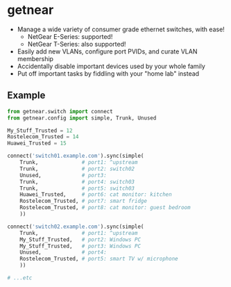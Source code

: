 # getnear

* Manage a wide variety of consumer grade ethernet switches, with ease!
  * NetGear E-Series: supported!
  * NetGear T-Series: also supported!
* Easily add new VLANs, configure port PVIDs, and curate VLAN membership
* Accidentally disable important devices used by your whole family
* Put off important tasks by fiddling with your "home lab" instead

## Example

```Python
from getnear.switch import connect
from getnear.config import simple, Trunk, Unused

My_Stuff_Trusted = 12
Rostelecom_Trusted = 14
Huawei_Trusted = 15

connect('switch01.example.com').sync(simple(
    Trunk,              # port1: ^upstream
    Trunk,              # port2: switch02
    Unused,             # port3:
    Trunk,              # port4: switch03
    Trunk,              # port5: switch03
    Huawei_Trusted,     # port6: cat monitor: kitchen
    Rostelecom_Trusted, # port7: smart fridge
    Rostelecom_Trusted, # port8: cat monitor: guest bedroom
    ))

connect('switch02.example.com').sync(simple(
    Trunk,              # port1: ^upstream
    My_Stuff_Trusted,   # port2: Windows PC
    My_Stuff_Trusted,   # port3: Windows PC
    Unused,             # port4: 
    Rostelecom_Trusted, # port5: smart TV w/ microphone
    ))

# ...etc
```
